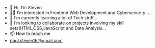 - 👋 Hi, I’m Steven
- 🧑‍💻 I’m interested in Frontend Web Development and Cybersecurity ...
- 🌱 I’m currently learning a lot of Tech stuff...
- 👀 I’m looking to collaborate on projects involving my skill sets(HTML,CSS,JavaScript and Data Analysis...
- 📫 How to reach me 
- paul.steven16@gmail.com

<!---
snopatrol1/snopatrol1 is a ✨ special ✨ repository because its `README.md` (this file) appears on your GitHub profile.
You can click the Preview link to take a look at your changes.
--->
